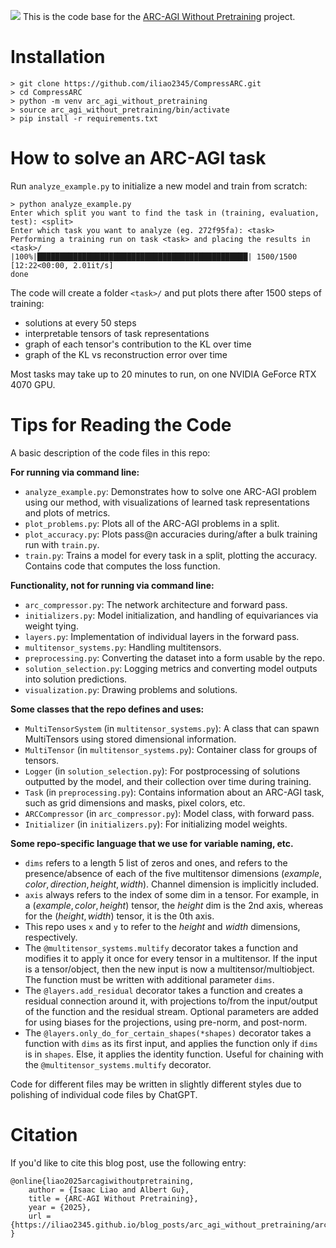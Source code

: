 <a href="https://iliao2345.github.io/blog_posts/arc_agi_without_pretraining/arc_agi_without_pretraining.html"><img src="teaser_figure_w_title.png"></a>
This is the code base for the [ARC-AGI Without Pretraining](https://iliao2345.github.io/blog_posts/arc_agi_without_pretraining/arc_agi_without_pretraining.html) project.

# Installation

```
> git clone https://github.com/iliao2345/CompressARC.git
> cd CompressARC
> python -m venv arc_agi_without_pretraining
> source arc_agi_without_pretraining/bin/activate
> pip install -r requirements.txt
```

# How to solve an ARC-AGI task

Run `analyze_example.py` to initialize a new model and train from scratch:
```
> python analyze_example.py
Enter which split you want to find the task in (training, evaluation, test): <split>
Enter which task you want to analyze (eg. 272f95fa): <task>
Performing a training run on task <task> and placing the results in <task>/
|100%|███████████████████████████████████████████████| 1500/1500 [12:22<00:00, 2.01it/s]
done
```

The code will create a folder `<task>/` and put plots there after 1500 steps of training:
- solutions at every 50 steps
- interpretable tensors of task representations
- graph of each tensor's contribution to the KL over time
- graph of the KL vs reconstruction error over time

Most tasks may take up to 20 minutes to run, on one NVIDIA GeForce RTX 4070 GPU.


# Tips for Reading the Code

A basic description of the code files in this repo:

**For running via command line:**
- `analyze_example.py`: Demonstrates how to solve one ARC-AGI problem using our method, with visualizations of learned task representations and plots of metrics.
- `plot_problems.py`: Plots all of the ARC-AGI problems in a split.
- `plot_accuracy.py`: Plots pass@n accuracies during/after a bulk training run with `train.py`.
- `train.py`: Trains a model for every task in a split, plotting the accuracy. Contains code that computes the loss function.

**Functionality, not for running via command line:**
- `arc_compressor.py`: The network architecture and forward pass.
- `initializers.py`: Model initialization, and handling of equivariances via weight tying.
- `layers.py`: Implementation of individual layers in the forward pass.
- `multitensor_systems.py`: Handling multitensors.
- `preprocessing.py`: Converting the dataset into a form usable by the repo.
- `solution_selection.py`: Logging metrics and converting model outputs into solution predictions.
- `visualization.py`: Drawing problems and solutions.

**Some classes that the repo defines and uses:**
- `MultiTensorSystem` (in `multitensor_systems.py`): A class that can spawn MultiTensors using stored dimensional information.
- `MultiTensor` (in `multitensor_systems.py`): Container class for groups of tensors.
- `Logger` (in `solution_selection.py`): For postprocessing of solutions outputted by the model, and their collection over time during training.
- `Task` (in `preprocessing.py`): Contains information about an ARC-AGI task, such as grid dimensions and masks, pixel colors, etc.
- `ARCCompressor` (in `arc_compressor.py`): Model class, with forward pass.
- `Initializer` (in `initializers.py`): For initializing model weights.

**Some repo-specific language that we use for variable naming, etc.**
- `dims` refers to a length 5 list of zeros and ones, and refers to the presence/absence of each of the five multitensor dimensions $(example, color, direction, height, width)$. Channel dimension is implicitly included.
- `axis` always refers to the index of some dim in a tensor. For example, in a $(example, color, height)$ tensor, the $height$ dim is the 2nd axis, whereas for the $(height, width)$ tensor, it is the 0th axis.
- This repo uses `x` and `y` to refer to the $height$ and $width$ dimensions, respectively.
- The `@multitensor_systems.multify` decorator takes a function and modifies it to apply it once for every tensor in a multitensor. If the input is a tensor/object, then the new input is now a multitensor/multiobject. The function must be written with additional parameter `dims`.
- The `@layers.add_residual` decorator takes a function and creates a residual connection around it, with projections to/from the input/output of the function and the residual stream. Optional parameters are added for using biases for the projections, using pre-norm, and post-norm.
- The `@layers.only_do_for_certain_shapes(*shapes)` decorator takes a function with `dims` as its first input, and applies the function only if `dims` is in `shapes`. Else, it applies the identity function. Useful for chaining with the `@multitensor_systems.multify` decorator.

Code for different files may be written in slightly different styles due to polishing of individual code files by ChatGPT.


# Citation

If you'd like to cite this blog post, use the following entry:
```
@online{liao2025arcagiwithoutpretraining,
	author = {Isaac Liao and Albert Gu},
	title = {ARC-AGI Without Pretraining},
	year = {2025},
	url = {https://iliao2345.github.io/blog_posts/arc_agi_without_pretraining/arc_agi_without_pretraining.html},
}
```
